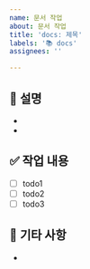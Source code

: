 ```yaml
---
name: 문서 작업
about: 문서 작업
title: 'docs: 제목'
labels: '📚 docs'
assignees: ''

---
```


## 📃 설명

- 
- 

## ✅ 작업 내용

- [ ] todo1
- [ ] todo2
- [ ] todo3

## 💬 기타 사항

-
